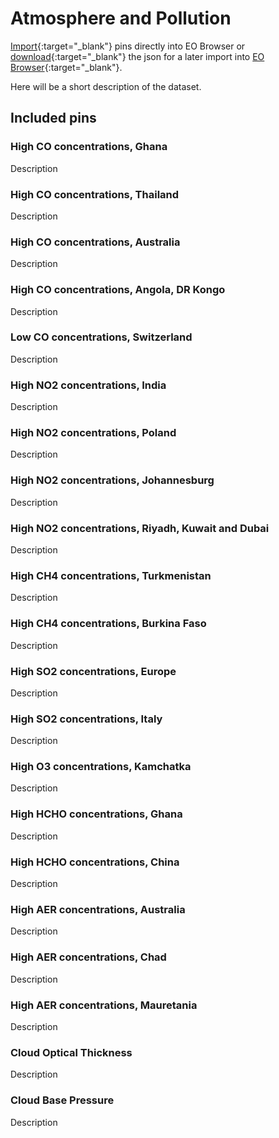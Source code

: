 # Atmosphere and Pollution

[Import](https://apps.sentinel-hub.com/eo-browser/?sharedPinsListId=fd18e387-01b8-49b7-8611-f08ee9fdb73d){:target="_blank"} pins directly into EO Browser or [download](Atmosphere_and_Pollution.json){:target="_blank"} the json for a later import into [EO Browser](https://apps.sentinel-hub.com/eo-browser/?zoom=10&lat=41.9&lng=12.5&themeId=DEFAULT-THEME){:target="_blank"}.

Here will be a short description of the dataset.

## Included pins 

### High CO concentrations, Ghana

Description

### High CO concentrations, Thailand

Description

### High CO concentrations, Australia

Description

### High CO concentrations, Angola, DR Kongo

Description

### Low CO concentrations, Switzerland

Description

### High NO2 concentrations, India

Description

### High NO2 concentrations, Poland

Description

### High NO2 concentrations, Johannesburg

Description

### High NO2 concentrations, Riyadh, Kuwait and Dubai

Description

### High CH4 concentrations, Turkmenistan

Description

### High CH4 concentrations, Burkina Faso

Description

### High SO2 concentrations, Europe

Description

### High SO2 concentrations, Italy

Description

### High O3 concentrations, Kamchatka

Description

### High HCHO concentrations, Ghana

Description

### High HCHO concentrations, China

Description

### High AER concentrations, Australia

Description

### High AER concentrations, Chad

Description

### High AER concentrations, Mauretania

Description

### Cloud Optical Thickness

Description

### Cloud Base Pressure

Description
